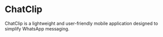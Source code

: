 # ChatClip
ChatClip is a lightweight and user-friendly mobile application designed to simplify WhatsApp messaging. 
